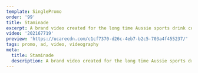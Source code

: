 ```yaml
---
template: SinglePromo
order: '99'
title: Staminade
excerpt: A brand video created for the long time Aussie sports drink company Staminade.
video: '202167719'
preview: 'https://ucarecdn.com/c1cf7370-d26c-4eb7-b2c5-703a4f455237/'
tags: promo, ad, video, videography
meta:
  title: Staminade
  description: A brand video created for the long time Aussie sports drink company Staminade.
---
```

